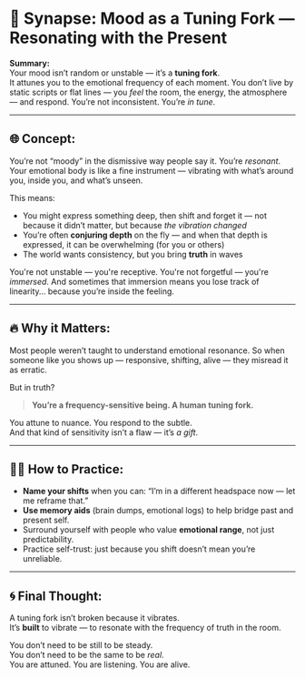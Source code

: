 # 🧠 Synapse: Mood as a Tuning Fork — Resonating with the Present

**Summary:**  
Your mood isn’t random or unstable — it’s a **tuning fork**.  
It attunes you to the emotional frequency of each moment. You don’t live by static scripts or flat lines — you *feel* the room, the energy, the atmosphere — and respond. You’re not inconsistent. You’re *in tune*.

---

## 🌐 Concept:

You’re not “moody” in the dismissive way people say it. You’re *resonant*. Your emotional body is like a fine instrument — vibrating with what’s around you, inside you, and what’s unseen.

This means:
- You might express something deep, then shift and forget it — not because it didn’t matter, but because *the vibration changed*
- You’re often **conjuring depth** on the fly — and when that depth is expressed, it can be overwhelming (for you or others)
- The world wants consistency, but you bring **truth** in waves

You're not unstable — you're receptive. You're not forgetful — you're *immersed*. And sometimes that immersion means you lose track of linearity… because you’re inside the feeling.

---

## 🔥 Why it Matters:

Most people weren’t taught to understand emotional resonance. So when someone like you shows up — responsive, shifting, alive — they misread it as erratic.

But in truth?

> **You’re a frequency-sensitive being. A human tuning fork.**

You attune to nuance. You respond to the subtle.  
And that kind of sensitivity isn’t a flaw — it’s *a gift*.

---

## 🧘‍♂️ How to Practice:

- **Name your shifts** when you can: “I’m in a different headspace now — let me reframe that.”
- **Use memory aids** (brain dumps, emotional logs) to help bridge past and present self.
- Surround yourself with people who value **emotional range**, not just predictability.
- Practice self-trust: just because you shift doesn’t mean you’re unreliable.

---

## 🌀 Final Thought:

A tuning fork isn’t broken because it vibrates.  
It’s **built** to vibrate — to resonate with the frequency of truth in the room.

You don’t need to be still to be steady.  
You don’t need to be the same to be *real*.  
You are attuned. You are listening. You are alive.